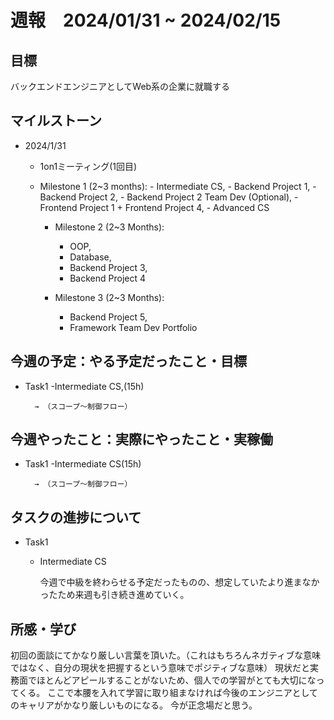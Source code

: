 # 週報　2024/01/31 ~ 2024/02/15

## 目標
バックエンドエンジニアとしてWeb系の企業に就職する

## マイルストーン
- 2024/1/31
    - 1on1ミーティング(1回目)
    - Milestone 1 (2~3 months):
            - Intermediate CS,
            - Backend Project 1,
            - Backend Project 2,
            - Backend Project 2 Team Dev (Optional),
            - Frontend Project 1 + Frontend Project 4,
            - Advanced CS

        - Milestone 2 (2~3 Months):
            - OOP,
            - Database,
            - Backend Project 3,
            - Backend Project 4

        - Milestone 3 (2~3 Months):
            - Backend Project 5,
            - Framework Team Dev Portfolio

## 今週の予定：やる予定だったこと・目標
- Task1
    -Intermediate CS,(15h)

        → （スコープ～制御フロー）

## 今週やったこと：実際にやったこと・実稼働
- Task1
    -Intermediate CS(15h)

        → （スコープ～制御フロー）

## タスクの進捗について
- Task1
    - Intermediate CS
    
        今週で中級を終わらせる予定だったものの、想定していたより進まなかったため来週も引き続き進めていく。
    
## 所感・学び
初回の面談にてかなり厳しい言葉を頂いた。（これはもちろんネガティブな意味ではなく、自分の現状を把握するという意味でポジティブな意味）
現状だと実務面でほとんどアピールすることがないため、個人での学習がとても大切になってくる。
ここで本腰を入れて学習に取り組まなければ今後のエンジニアとしてのキャリアがかなり厳しいものになる。
今が正念場だと思う。
